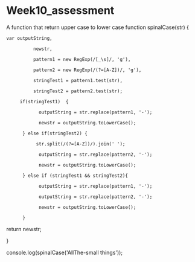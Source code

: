 # Week10_assessment
A function that return upper case to lower case 
 function spinalCase(str) {

    var outputString, 

              newstr,

              pattern1 = new RegExp(/[_\s]/, 'g'),

              pattern2 = new RegExp(/(?=[A-Z])/, 'g'),

              stringTest1 = pattern1.test(str),

              stringTest2 = pattern2.test(str);

         if(stringTest1)  {

                outputString = str.replace(pattern1, '-');

                newstr = outputString.toLowerCase();

          } else if(stringTest2) {

               str.split(/(?=[A-Z])/).join(' ');

                outputString = str.replace(pattern2, '-');

                newstr = outputString.toLowerCase();

          } else if (stringTest1 && stringTest2){

                outputString = str.replace(pattern1, '-');

                outputString = str.replace(pattern2, '-');

                newstr = outputString.toLowerCase();

          }

  return newstr;

}

console.log(spinalCase('AllThe-small things'));
